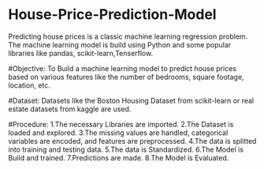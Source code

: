 # House-Price-Prediction-Model
Predicting house prices is a classic machine learning regression problem. The machine learning model is build using Python and some popular libraries like pandas, scikit-learn,Tenserflow. 

#Objective: To Build a machine learning model to predict house prices based on various features like the number of bedrooms, square footage, location, etc.

#Dataset: Datasets like the Boston Housing Dataset from scikit-learn or real estate datasets from kaggle are used.

#Procedure:
1.The necessary Libraries are imported.
2.The Dataset is loaded and explored.
3.The missing values are handled,  categorical variables are encoded, and  features are preprocessed.
4.The data is splitted into training and testing data.
5.The data is Standardized.
6.The Model is Build and trained.
7.Predictions are made.
8.The Model is Evaluated.
